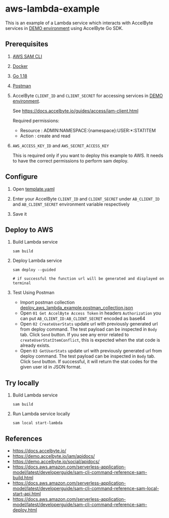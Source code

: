 # aws-lambda-example

This is an example of a Lambda service which interacts with AccelByte services 
in [DEMO environment](https://demo.accelbyte.io) using AccelByte Go SDK.

## Prerequisites

1. [AWS SAM CLI](https://docs.aws.amazon.com/serverless-application-model/latest/developerguide/serverless-sam-cli-install.html)

2. [Docker](https://docs.docker.com/engine/install/)

3. [Go 1.18](https://go.dev/dl/) 

4. [Postman](https://www.postman.com/downloads/)

5. AccelByte `CLIENT_ID` and `CLIENT_SECRET` for accessing services in 
   [DEMO environment](https://demo.accelbyte.io).

    See https://docs.accelbyte.io/guides/access/iam-client.html

    Required permissions:

    - Resource : ADMIN:NAMESPACE:{namespace}:USER:*:STATITEM
	- Action : create and read

6. `AWS_ACCESS_KEY_ID` and `AWS_SECRET_ACCESS_KEY`

    This is required only if you want to deploy this example to AWS.
    It needs to have the correct permissions to perform sam deploy. 

## Configure

1. Open [template.yaml](template.yaml)

2. Enter your AccelByte `CLIENT_ID` and `CLIENT_SECRET` under `AB_CLIENT_ID` 
   and `AB_CLIENT_SECRET` environment variable respectively

3. Save it

## Deploy to AWS

1. Build Lambda service

    ```
    sam build
    ```

2. Deploy Lambda service

    ```
    sam deploy --guided
   
    # if successful the function url will be generated and displayed on terminal
    ```

3. Test Using Postman
   - Import postman collection [deploy_aws_lambda_example.postman_collection.json](deploy_aws_lambda_example.postman_collection.json)
   - Open `01 Get AccelByte Access Token` in headers `Authorization` you can put `AB_CLIENT_ID:AB_CLIENT_SECRET` encoded as base64
   - Open `02 CreateUserStats` update url with previously generated url from deploy command. The test payload can be inspected in `Body` tab. Click `Send` button. If you see any error related to `createUserStatItemConflict`, this is
      expected when the stat code is already exists.
   - Open `03 GetUserStats` update url with previously generated url from deploy command. The test
      payload can be inspected in `Body` tab. Click `Send` button. If successful, it will return the stat codes for the given user id
      in JSON format.


## Try locally

1. Build Lambda service

    ```
    sam build
    ```

2. Run Lambda service locally

    ```
    sam local start-lambda
    ```

## References

- https://docs.accelbyte.io/
- https://demo.accelbyte.io/iam/apidocs/
- https://demo.accelbyte.io/social/apidocs/
- https://docs.aws.amazon.com/serverless-application-model/latest/developerguide/sam-cli-command-reference-sam-build.html
- https://docs.aws.amazon.com/serverless-application-model/latest/developerguide/sam-cli-command-reference-sam-local-start-api.html
- https://docs.aws.amazon.com/serverless-application-model/latest/developerguide/sam-cli-command-reference-sam-deploy.html

